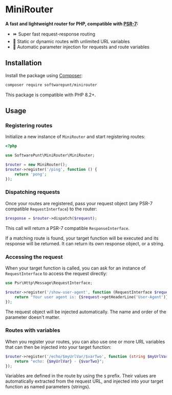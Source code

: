 # MiniRouter
**A fast and lightweight router for PHP, compatible with [PSR-7](https://www.php-fig.org/psr/psr-7/):**

- ⏩ Super fast request-response routing
- 🌟 Static or dynamic routes with unlimited URL variables
- 💉 Automatic parameter injection for requests and route variables

## Installation
Install the package using [Composer](https://getcomposer.org/):

```bash
composer require softwarepunt/minirouter
```

This package is compatible with PHP 8.2+.

## Usage

### Registering routes
Initialize a new instance of `MiniRouter` and start registering routes:

```php
<?php

use SoftwarePunt\MiniRouter\MiniRouter;

$router = new MiniRouter();
$router->register('/ping', function () {
    return 'pong';
});

```

### Dispatching requests

Once your routes are registered, pass your request object (any PSR-7 compatible `RequestInterface`) to the router:

```php
$response = $router->dispatch($request);
```

This call will return a PSR-7 compatible `ResponseInterface`.

If a matching route is found, your target function will be executed and its response will be returned. It can return its own response object, or a string.

### Accessing the request
When your target function is called, you can ask for an instance of `RequestInterface` to access the request directly:

```php
use Psr\Http\Message\RequestInterface;

$router->register('/show-user-agent', function (RequestInterface $request) {
    return "Your user agent is: {$request->getHeaderLine('User-Agent')}";
});
```

The request object will be injected automatically. The name and order of the parameter doesn't matter.

### Routes with variables
When you register your routes, you can also use one or more URL variables that can then be injected into your target function:

```php
$router->register('/echo/$myUrlVar/$varTwo', function (string $myUrlVar, string $varTwo) {
    return "echo: {$myUrlVar} - {$varTwo}";
});
```

Variables are defined in the route by using the `$` prefix. Their values are automatically extracted from the request URL, and injected into your target function as named parameters (strings).

